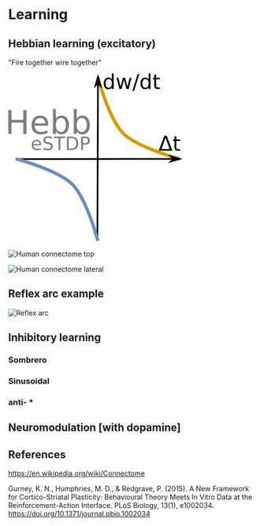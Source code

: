 # Learning 

## Hebbian learning (excitatory)

"Fire together wire together"

![Hebbian learning](Hebb_eSTDP.png)

![Human connectome top](https://upload.wikimedia.org/wikipedia/commons/thumb/c/cd/The_Human_Connectome.png/1280px-The_Human_Connectome.png)

![Human connectome lateral](https://upload.wikimedia.org/wikipedia/commons/f/f2/White_Matter_Connections_Obtained_with_MRI_Tractography.png)

## Reflex arc example 

![Reflex arc]()

## Inhibitory learning 

### Sombrero

### Sinusoidal 

### anti- * 


## Neuromodulation [with dopamine]



## References

https://en.wikipedia.org/wiki/Connectome

Gurney, K. N., Humphries, M. D., & Redgrave, P. (2015). A New Framework for Cortico-Striatal Plasticity: Behavioural Theory Meets In Vitro Data at the Reinforcement-Action Interface. PLoS Biology, 13(1), e1002034. https://doi.org/10.1371/journal.pbio.1002034



